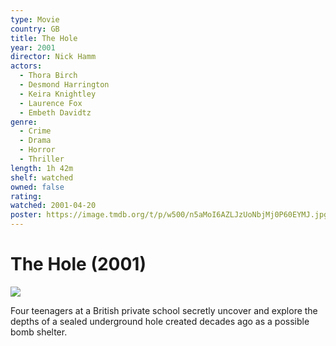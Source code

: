 ```yaml
---
type: Movie
country: GB
title: The Hole
year: 2001
director: Nick Hamm
actors:
  - Thora Birch
  - Desmond Harrington
  - Keira Knightley
  - Laurence Fox
  - Embeth Davidtz
genre:
  - Crime
  - Drama
  - Horror
  - Thriller
length: 1h 42m
shelf: watched
owned: false
rating:
watched: 2001-04-20
poster: https://image.tmdb.org/t/p/w500/n5aMoI6AZLJzUoNbjMj0P60EYMJ.jpg
---
```


# The Hole (2001)

![](https://image.tmdb.org/t/p/w500/n5aMoI6AZLJzUoNbjMj0P60EYMJ.jpg)

Four teenagers at a British private school secretly uncover and explore the depths of a sealed underground hole created decades ago as a possible bomb shelter.